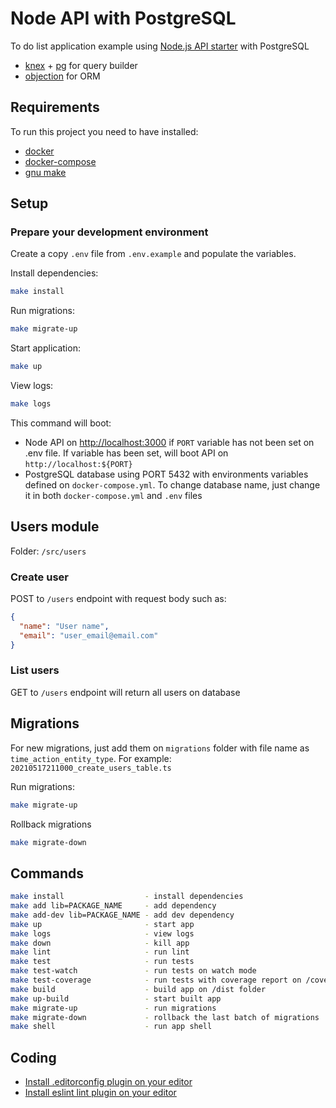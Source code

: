 # Node API with PostgreSQL

To do list application example using [Node.js API starter](https://github.com/lucaspalencia/node-api-starter) with PostgreSQL

- [knex](https://github.com/knex/knex#readme) + [pg](https://github.com/brianc/node-postgres) for query builder
- [objection](https://github.com/vincit/objection.js#readme) for ORM

## Requirements

To run this project you need to have installed:

- [docker](https://www.docker.com/)
- [docker-compose](https://docs.docker.com/compose/)
- [gnu make](https://www.gnu.org/software/make/)

## Setup

### Prepare your development environment

Create a copy `.env` file from `.env.example` and populate the variables.

Install dependencies:

```bash
make install
```

Run migrations:

```bash
make migrate-up
```

Start application:

```bash
make up
```

View logs:

```bash
make logs
```

This command will boot:
- Node API on [http://localhost:3000](http://localhost:3000) if `PORT` variable has not been set on .env file. If variable has been set, will boot API on `http://localhost:${PORT}`
- PostgreSQL database using PORT 5432 with environments variables defined on `docker-compose.yml`. To change database name, just change it in both `docker-compose.yml` and `.env` files

## Users module

Folder: ```/src/users```

### Create user

POST to `/users` endpoint with request body such as:
```json
{
  "name": "User name",
  "email": "user_email@email.com"
}
```

### List users

GET to `/users` endpoint will return all users on database

## Migrations

For new migrations, just add them on `migrations` folder with file name as `time_action_entity_type`. For example: `20210517211000_create_users_table.ts`

Run migrations:
```bash
make migrate-up
```

Rollback migrations
```bash
make migrate-down
```

## Commands

```bash
make install                  - install dependencies
make add lib=PACKAGE_NAME     - add dependency
make add-dev lib=PACKAGE_NAME - add dev dependency
make up                       - start app
make logs                     - view logs
make down                     - kill app
make lint                     - run lint
make test                     - run tests
make test-watch               - run tests on watch mode
make test-coverage            - run tests with coverage report on /coverage folder
make build                    - build app on /dist folder
make up-build                 - start built app
make migrate-up               - run migrations
make migrate-down             - rollback the last batch of migrations
make shell                    - run app shell
```

## Coding

- [Install .editorconfig plugin on your editor](http://editorconfig.org/#download)
- [Install eslint lint plugin on your editor](https://eslint.org/docs/user-guide/integrations)
